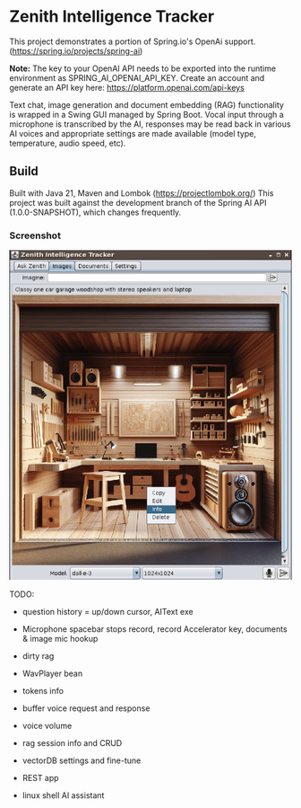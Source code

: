 # Zenith Intelligence Tracker


This project demonstrates a portion of Spring.io's OpenAi support. (https://spring.io/projects/spring-ai)

**Note:** The key to your OpenAI API needs to be exported into the runtime environment as SPRING_AI_OPENAI_API_KEY. Create an account and generate an API key here: https://platform.openai.com/api-keys

Text chat, image generation and document embedding (RAG) functionality is wrapped in a Swing GUI managed by Spring Boot. Vocal input through a microphone is transcribed by the AI, responses may be read back in various AI voices and appropriate settings are made available (model type, temperature, audio speed, etc).

## Build 
Built with Java 21, Maven and Lombok (https://projectlombok.org/)
This project was built against the development branch of the Spring AI API (1.0.0-SNAPSHOT), which changes frequently.

### Screenshot
![JudahZone logo](/screenshot.png)

TODO:
- question history = up/down cursor, AIText exe
- Microphone spacebar stops record, record Accelerator key,  documents & image mic hookup
- dirty rag
- WavPlayer bean

- tokens info
- buffer voice request and response
- voice volume
- rag session info and CRUD
- vectorDB settings and fine-tune
- REST app
- linux shell AI assistant

